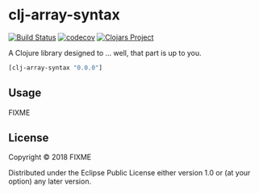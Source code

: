 # clj-array-syntax
[![Build Status](https://travis-ci.org/jamesvickers19/clj-array-syntax.svg?branch=master)](https://travis-ci.org/jamesvickers19/clj-array-syntax)
[![codecov](https://codecov.io/gh/jamesvickers19/clj-array-syntax/branch/master/graph/badge.svg)](https://codecov.io/gh/jamesvickers19/clj-array-syntax)
[![Clojars Project](https://img.shields.io/clojars/v/clj-array-syntax.svg)](https://clojars.org/clj-array-syntax)

A Clojure library designed to ... well, that part is up to you.

```clj
[clj-array-syntax "0.0.0"]
```

## Usage

FIXME

## License

Copyright © 2018 FIXME

Distributed under the Eclipse Public License either version 1.0 or (at
your option) any later version.
